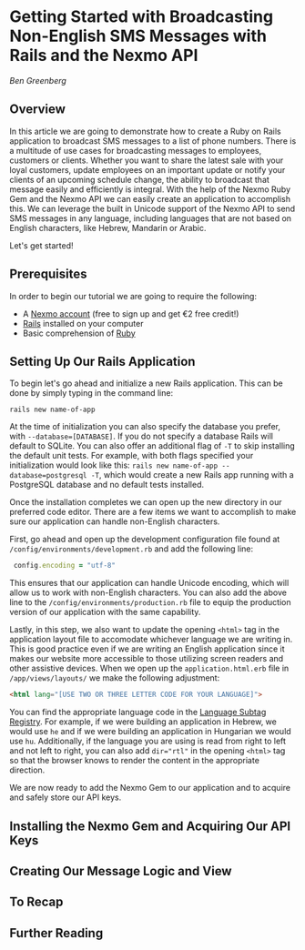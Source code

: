 # Getting Started with Broadcasting Non-English SMS Messages with Rails and the Nexmo API   
*Ben Greenberg*

## Overview

In this article we are going to demonstrate how to create a Ruby on Rails application to broadcast SMS messages to a list of phone numbers. There is a multitude of use cases for broadcasting messages to employees, customers or clients. Whether you want to share the latest sale with your loyal customers, update employees on an important update or notify your clients of an upcoming schedule change, the ability to broadcast that message easily and efficiently is integral. With the help of the Nexmo Ruby Gem and the Nexmo API we can easily create an application to accomplish this. We can leverage the built in Unicode support of the Nexmo API to send SMS messages in any language, including languages that are not based on English characters, like Hebrew, Mandarin or Arabic.

Let's get started!

## Prerequisites

In order to begin our tutorial we are going to require the following:

* A [Nexmo account](https://dashboard.nexmo.com/sign-up) (free to sign up and get &euro;2 free credit!)
* [Rails](https://rubyonrails.org/) installed on your computer
* Basic comprehension of [Ruby](https://www.ruby-lang.org/en/documentation/)

## Setting Up Our Rails Application

To begin let's go ahead and initialize a new Rails application. This can be done by simply typing in the command line:

```
rails new name-of-app
```

At the time of initialization you can also specify the database you prefer, with `--database=[DATABASE]`. If you do not specify a database Rails will default to SQLite. You can also offer an additional flag of `-T` to skip installing the default unit tests. For example, with both flags specified your initialization would look like this: `rails new name-of-app --database=postgresql -T`, which would create a new Rails app running with a PostgreSQL database and no default tests installed. 

Once the installation completes we can open up the new directory in our preferred code editor. There are a few items we want to accomplish to make sure our application can handle non-English characters.

First, go ahead and open up the development configuration file found at `/config/environments/development.rb` and add the following line:

```ruby
 config.encoding = "utf-8"
 ```

 This ensures that our application can handle Unicode encoding, which will allow us to work with non-English characters. You can also add the above line to the `/config/environments/production.rb` file to equip the production version of our application with the same capability. 

 Lastly, in this step, we also want to update the opening `<html>` tag in the application layout file to accomodate whichever language we are writing in. This is good practice even if we are writing an English application since it makes our website more accessible to those utilizing screen readers and other assistive devices. When we open up the `application.html.erb` file in `/app/views/layouts/` we make the following adjustment:

 ```html
 <html lang="[USE TWO OR THREE LETTER CODE FOR YOUR LANGUAGE]"> 
 ```

 You can find the appropriate language code in the [Language Subtag Registry](http://www.iana.org/assignments/language-subtag-registry/language-subtag-registry). For example, if we were building an application in Hebrew, we would use `he` and if we were building an application in Hungarian we would use `hu`. Additionally, if the language you are using is read from right to left and not left to right, you can also add `dir="rtl"` in the opening `<html>` tag so that the browser knows to render the content in the appropriate direction.

 We are now ready to add the Nexmo Gem to our application and to acquire and safely store our API keys.

## Installing the Nexmo Gem and Acquiring Our API Keys



## Creating Our Message Logic and View



## To Recap



## Further Reading






